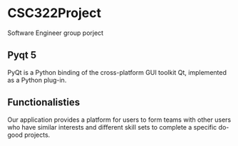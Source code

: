 # CSC322Project
Software Engineer group porject 

## Pyqt 5 
PyQt is a Python binding of the cross-platform GUI toolkit Qt, implemented as a Python plug-in.

## Functionalisties
Our application provides a platform for users to form teams with other users who have similar interests and different skill sets to complete a specific do-good projects.
